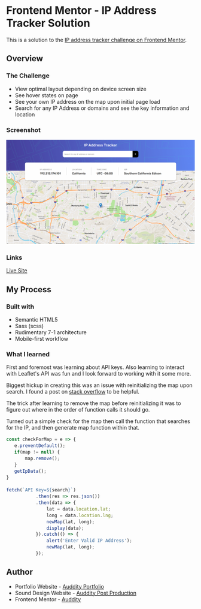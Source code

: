# Frontend Mentor - IP Address Tracker Solution

This is a solution to the [IP address tracker challenge on Frontend Mentor](https://www.frontendmentor.io/challenges/ip-address-tracker-I8-0yYAH0).

## Overview

### The Challenge
- View optimal layout depending on device screen size
- See hover states on page
- See your own IP address on the map upon initial page load
- Search for any IP Address or domains and see the key information and location

### Screenshot
![](./images/IPAddressMap.png)

### Links
 [Live Site](https://fem-ip-address-tracker-roan.vercel.app/)

 ## My Process

 ### Built with
 - Semantic HTML5
 - Sass (scss)
 - Rudimentary 7-1 architecture
 - Mobile-first workflow

 ### What I learned
 
 First and foremost was learning about API keys.  Also learning to interact with Leaflet's API was fun and I look forward to working with it some more.

 Biggest hickup in creating this was an issue with reinitializing the map upon search.  I found a post on [stack overflow](https://stackoverflow.com/questions/19186428/refresh-leaflet-map-map-container-is-already-initialized) to be helpful.

 The trick after learning to remove the map before reinitializing it was to figure out where in the order of function calls it should go.  

 Turned out a simple check for the map then call the function that searches for the IP, and then generate map function within that.

 ```js
const checkForMap = e => {
    e.preventDefault();
    if(map != null) {
        map.remove();
    } 
    getIpData();
}

fetch(`API Key=${search}`)
            .then(res => res.json())
            .then(data => {
                lat = data.location.lat;
                long = data.location.lng;
                newMap(lat, long);
                display(data);
            }).catch(() => {
                alert('Enter Valid IP Address');
                newMap(lat, long);
            });
 ```

 ## Author

 - Portfolio Website - [Auddity Portfolio](https://auddity.netlify.app/)
 - Sound Design Website - [Auddity Post Production](https://www.auddityllc.com/)
 - Frontend Mentor - [Auddity](https://www.frontendmentor.io/profile/Auddity)
